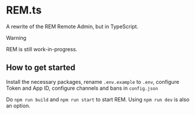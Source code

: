 # REM.ts
A rewrite of the REM Remote Admin, but in TypeScript.

> [!WARNING]
> REM is still work-in-progress.

## How to get started

Install the necessary packages, rename `.env.example` to `.env`, configure Token and App ID, configure channels and bans in `config.json`

Do `npm run build` and `npm run start` to start REM. Using `npm run dev` is also an option.